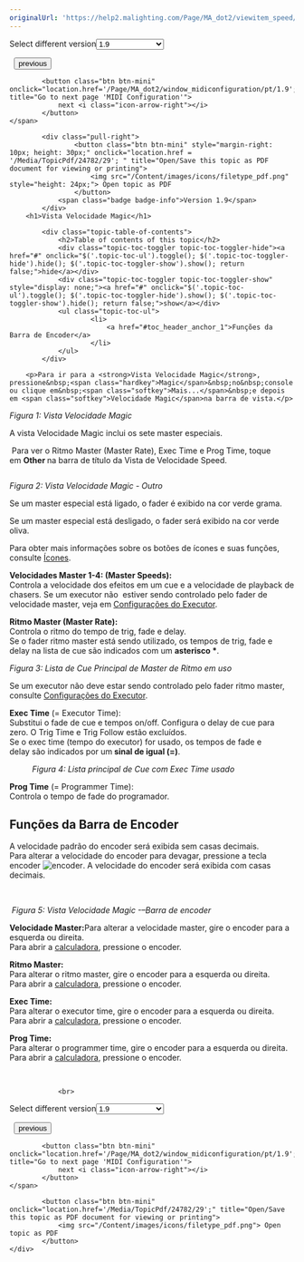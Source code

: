 ```yaml
---
originalUrl: 'https://help2.malighting.com/Page/MA_dot2/viewitem_speed/pt/1.4'
---
```


<div class="topic-navigation">

<div class="pull-right">
	<span class="pull-left">


<div class="pull-left">
<form action="/Topic/SetCurrentVersionNumber" class="form-inline" id="frmTagSelector" method="post">	<span class="form-mini">
		<div class="input-prepend"><span class="add-on">Select different version</span><select autocomplete="off" id="versionNumberId" name="versionNumberId" onchange="$(this).closest('#frmTagSelector').submit();" style="width: 120px;"><option value="">- latest -</option>
<option value="3">1.1</option>
<option value="7">1.2</option>
<option value="12">1.3</option>
<option value="16">1.5</option>
<option selected="selected" value="29">1.9</option>
</select></div>
		<input data-val="true" data-val-number="The field Int32 must be a number." data-val-required="The Int32 field is required." id="ProductId" name="ProductId" type="hidden" value="7">
		<input id="CurrentGuid" name="CurrentGuid" type="hidden" value="7c1f0153-925d-477b-9b74-20bbc04acc98">
	</span>
</form></div>&nbsp;	</span>
	<span class="pull-right" style="white-space: nowrap;">
			<button class="btn btn-mini" onclick="location.href='/Page/MA_dot2/ViewItem_Macro/pt/1.9'; " title="Go to previous page 'Macros Pool'">
				<i class="icon-arrow-left"></i> previous
			</button>

			<button class="btn btn-mini" onclick="location.href='/Page/MA_dot2/window_midiconfiguration/pt/1.9';" title="Go to next page 'MIDI Configuration'">
				next <i class="icon-arrow-right"></i> 
			</button>
	</span>
</div>
<div class="clear-fix" style="margin-bottom: 10px"></div>
</div>

		
			<div class="pull-right">
					<button class="btn btn-mini" style="margin-right: 10px; height: 30px;" onclick="location.href = '/Media/TopicPdf/24782/29'; " title="Open/Save this topic as PDF document for viewing or printing">
						<img src="/Content/images/icons/filetype_pdf.png" style="height: 24px;"> Open topic as PDF
					</button>
				<span class="badge badge-info">Version 1.9</span>
			</div>
		<h1>Vista Velocidade Magic</h1>

			<div class="topic-table-of-contents">
				<h2>Table of contents of this topic</h2>
				<div class="topic-toc-toggler topic-toc-toggler-hide"><a href="#" onclick="$('.topic-toc-ul').toggle(); $('.topic-toc-toggler-hide').hide(); $('.topic-toc-toggler-show').show(); return false;">hide</a></div>
				<div class="topic-toc-toggler topic-toc-toggler-show" style="display: none;"><a href="#" onclick="$('.topic-toc-ul').toggle(); $('.topic-toc-toggler-hide').show(); $('.topic-toc-toggler-show').hide(); return false;">show</a></div>
				<ul class="topic-toc-ul">
						<li>
							<a href="#toc_header_anchor_1">Funções da Barra de Encoder</a>
						</li>
				</ul>
			</div>

		<p>Para ir para a <strong>Vista Velocidade Magic</strong>, pressione&nbsp;<span class="hardkey">Magic</span>&nbsp;no&nbsp;console ou clique em&nbsp;<span class="softkey">Mais...</span>&nbsp;e depois em <span class="softkey">Velocidade Magic</span>na barra de vista.</p>

<p><img alt="" src="/Media/Image/Dot2_ViewsandWindows_MagicSpeed_1-1-3.png"><em>Figura 1: Vista Velocidade&nbsp;Magic</em></p>

<p>A vista Velocidade Magic inclui os sete&nbsp;master especiais.&nbsp;</p>

<p>&nbsp;Para ver o Ritmo Master (Master&nbsp;Rate), Exec Time&nbsp;e&nbsp;Prog&nbsp;Time, toque em&nbsp;<strong>Other&nbsp;</strong>na barra de título da Vista de Velocidade&nbsp;Speed.</p>

<p><img alt="" src="/Media/Image/dot2_views-and-windows_magic-speed_other_v1-3.png"></p>

<p><em>Figura 2: Vista Velocidade Magic&nbsp;- Outro</em></p>

<p>Se um master especial está ligado, o fader é exibido na cor verde grama.&nbsp;</p>

<p>Se um master especial está desligado, o fader será exibido na cor verde oliva.&nbsp;</p>

<p>Para obter mais informações sobre os botões de ícones e suas funções, consulte&nbsp;<a href="/Topic/4bdf0092-9184-4d12-bcf4-42b7a49ef170">Ícones</a>.</p>

<p><strong>Velocidades&nbsp;Master 1-4: (Master Speeds):</strong><br>
Controla a velocidade dos efeitos em um cue e a velocidade de playback de chasers. Se um executor não &nbsp;estiver sendo controlado pelo fader de velocidade master, veja em&nbsp;<a href="/Topic/eea17a4c-1b42-406e-86d9-7e61b3a0bfdd">Configurações do Executor</a>.</p>

<p><strong>Ritmo Master (Master Rate):</strong><br>
Controla o ritmo do tempo de trig, fade e delay.<br>
Se o fader&nbsp;ritmo master&nbsp;está sendo utilizado, os tempos de trig, fade e delay na lista de cue são indicados com um <strong>asterisco *</strong>.</p>

<p><img alt="" src="/Media/Image/Dot2_ViewsandWindows_MagicSpeed02_1-1-3.png"><em>Figura 3: Lista de Cue Principal de Master de&nbsp;Ritmo em uso</em></p>

<p>Se um executor não deve estar sendo controlado pelo fader&nbsp;ritmo master, consulte​ <a href="/Topic/eea17a4c-1b42-406e-86d9-7e61b3a0bfdd">Configurações do Executor</a>.</p>

<p><strong>Exec Time</strong> (= Executor Time):<br>
Substitui o fade de cue e tempos on/off. Configura o delay de cue para zero.&nbsp;O Trig Time&nbsp;e Trig Follow estão excluídos.&nbsp;<br>
Se o&nbsp;exec time (tempo do executor) for usado,&nbsp;os tempos de&nbsp;fade&nbsp;e delay&nbsp;são indicados&nbsp;por um<strong>&nbsp;sinal de igual (=)</strong>.</p>

<figure class="caption"><img alt="" src="/Media/Image/Dot2_ViewsandWindows_MagicSpeed04_1-2.png">
<figcaption><em>Figura 4: Lista principal de&nbsp;Cue com&nbsp;Exec Time usado</em></figcaption>
</figure>

<p><strong>Prog Time</strong> (= Programmer Time):<br>
Controla o tempo de fade do programador.</p>

<a name="toc_header_anchor_1" id="toc_header_anchor_1" class="topic-toc-item"></a><h2>Funções da Barra de Encoder</h2>

<p>A velocidade padrão do encoder&nbsp;será exibida sem casas decimais.&nbsp;<br>
Para alterar a velocidade do encoder para devagar, pressione a tecla encoder&nbsp;<span class="hardkey"><img alt="encoder" src="/Media/Mlg/encoder.png"></span>. A velocidade do encoder será exibida com casas decimais.</p>

<p>&nbsp;</p>

<p><img alt="" src="/Media/Image/dot2_views-and-windows_magic-speed_encoder-bar_v1-3.png"> <em>Figura 5: Vista Velocidade Magic&nbsp;-–Barra de encoder</em></p>

<p><strong>Velocidade&nbsp;Master:</strong>Para alterar a velocidade master, gire o encoder para a esquerda ou direita.<br>
Para abrir a&nbsp;<a href="/Topic/014d961b-8de1-4f48-92de-e6da3cc6a15f">calculadora</a>, pressione o&nbsp;encoder.</p>

<p><strong>Ritmo Master:</strong><br>
Para alterar o ritmo&nbsp;master, gire o&nbsp;encoder&nbsp;para a esquerda ou direita.<br>
Para abrir a <a href="/Topic/014d961b-8de1-4f48-92de-e6da3cc6a15f">calculadora</a>, pressione o encoder.</p>

<p><strong>Exec Time:</strong><br>
Para alterar o executor time, gire o&nbsp;encoder&nbsp;para a esquerda ou direita.<br>
Para abrir a <a href="/Topic/014d961b-8de1-4f48-92de-e6da3cc6a15f">calculadora</a>, pressione o&nbsp;encoder.</p>

<p><strong>Prog Time:</strong><br>
Para alterar o programmer time, gire o&nbsp;encoder&nbsp;para a esquerda ou direita.<br>
Para abrir a <a href="/Topic/014d961b-8de1-4f48-92de-e6da3cc6a15f">calculadora</a>, pressione o&nbsp;encoder.</p>

<p>&nbsp;</p>


				<br>
<div class="topic-navigation">

<div class="pull-right">
	<span class="pull-left">


<div class="pull-left">
<form action="/Topic/SetCurrentVersionNumber" class="form-inline" id="frmTagSelector" method="post">	<span class="form-mini">
		<div class="input-prepend"><span class="add-on">Select different version</span><select autocomplete="off" id="versionNumberId" name="versionNumberId" onchange="$(this).closest('#frmTagSelector').submit();" style="width: 120px;"><option value="">- latest -</option>
<option value="3">1.1</option>
<option value="7">1.2</option>
<option value="12">1.3</option>
<option value="16">1.5</option>
<option selected="selected" value="29">1.9</option>
</select></div>
		<input data-val="true" data-val-number="The field Int32 must be a number." data-val-required="The Int32 field is required." id="ProductId" name="ProductId" type="hidden" value="7">
		<input id="CurrentGuid" name="CurrentGuid" type="hidden" value="7c1f0153-925d-477b-9b74-20bbc04acc98">
	</span>
</form></div>&nbsp;	</span>
	<span class="pull-right" style="white-space: nowrap;">
			<button class="btn btn-mini" onclick="location.href='/Page/MA_dot2/ViewItem_Macro/pt/1.9'; " title="Go to previous page 'Macros Pool'">
				<i class="icon-arrow-left"></i> previous
			</button>

			<button class="btn btn-mini" onclick="location.href='/Page/MA_dot2/window_midiconfiguration/pt/1.9';" title="Go to next page 'MIDI Configuration'">
				next <i class="icon-arrow-right"></i> 
			</button>
	</span>
</div>
	<div class="clear-fix"></div>
	<div class="pull-right">
	
			<button class="btn btn-mini" onclick="location.href='/Media/TopicPdf/24782/29';" title="Open/Save this topic as PDF document for viewing or printing">
				<img src="/Content/images/icons/filetype_pdf.png"> Open topic as PDF
			</button>
	</div>
<div class="clear-fix" style="margin-bottom: 10px"></div>
</div>

	
